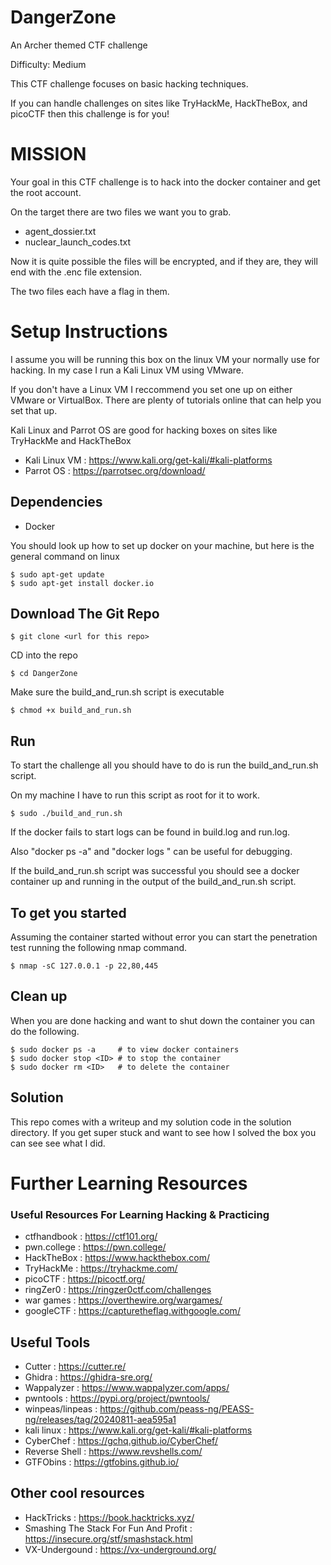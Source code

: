# DangerZone
An Archer themed CTF challenge

Difficulty: Medium

This CTF challenge focuses on basic hacking techniques. 

If you can handle challenges on sites like TryHackMe, HackTheBox, and picoCTF then this challenge is for you!


# MISSION

Your goal in this CTF challenge is to hack into the docker container and get the root account. 

On the target there are two files we want you to grab. 
- agent_dossier.txt
- nuclear_launch_codes.txt

Now it is quite possible the files will be encrypted, and if they are, they will end with the .enc file extension. 

The two files each have a flag in them. 

# Setup Instructions
I assume you will be running this box on the linux VM your normally use for hacking. 
In my case I run a Kali Linux VM using VMware. 

If you don't have a Linux VM I reccommend you set one up on either VMware or VirtualBox. 
There are plenty of tutorials online that can help you set that up. 

Kali Linux and Parrot OS are good for hacking boxes on sites like TryHackMe and HackTheBox
- Kali Linux VM : https://www.kali.org/get-kali/#kali-platforms
- Parrot OS : https://parrotsec.org/download/


## Dependencies
- Docker

You should look up how to set up docker on your machine, but here is the general command on linux
```
$ sudo apt-get update
$ sudo apt-get install docker.io
```

## Download The Git Repo
```
$ git clone <url for this repo>
```
CD into the repo
```
$ cd DangerZone
```
Make sure the build_and_run.sh script is executable
```
$ chmod +x build_and_run.sh 
```

## Run
To start the challenge all you should have to do is run the build_and_run.sh script.

On my machine I have to run this script as root for it to work. 


```
$ sudo ./build_and_run.sh
```

If the docker fails to start logs can be found in build.log and run.log. 

Also "docker ps -a" and "docker logs <ID>" can be useful for debugging. 

If the build_and_run.sh script was successful you should see a docker container
up and running in the output of the build_and_run.sh script. 


## To get you started

Assuming the container started without error you can start the penetration test
running the following nmap command. 
```
$ nmap -sC 127.0.0.1 -p 22,80,445
```

## Clean up

When you are done hacking and want to shut down the container you can do the following.

```
$ sudo docker ps -a     # to view docker containers
$ sudo docker stop <ID> # to stop the container
$ sudo docker rm <ID>   # to delete the container
```

## Solution
This repo comes with a writeup and my solution code in the solution directory. 
If you get super stuck and want to see how I solved the box you can see
see what I did. 

# Further Learning Resources 

### Useful Resources For Learning Hacking & Practicing
- ctfhandbook : https://ctf101.org/
- pwn.college : https://pwn.college/
- HackTheBox  : https://www.hackthebox.com/
- TryHackMe   : https://tryhackme.com/
- picoCTF     : https://picoctf.org/
- ringZer0    : https://ringzer0ctf.com/challenges
- war games   : https://overthewire.org/wargames/
- googleCTF   : https://capturetheflag.withgoogle.com/


## Useful Tools
- Cutter          : https://cutter.re/
- Ghidra          : https://ghidra-sre.org/
- Wappalyzer      : https://www.wappalyzer.com/apps/
- pwntools        : https://pypi.org/project/pwntools/
- winpeas/linpeas : https://github.com/peass-ng/PEASS-ng/releases/tag/20240811-aea595a1
- kali linux      : https://www.kali.org/get-kali/#kali-platforms
- CyberChef       : https://gchq.github.io/CyberChef/
- Reverse Shell   : https://www.revshells.com/
- GTFObins        : https://gtfobins.github.io/

## Other cool resources
- HackTricks : https://book.hacktricks.xyz/
- Smashing The Stack For Fun And Profit : https://insecure.org/stf/smashstack.html
- VX-Undergound : https://vx-underground.org/
